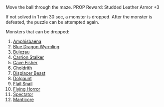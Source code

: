 Move the ball through the maze.
PROP
Reward: Studded Leather Armor +3

If not solved in 1 min 30 sec, a monster is dropped.
After the monster is defeated, the puzzle can be attempted again.

Monsters that can be dropped:
1. [Amphisbaena](https://5e.tools/bestiary.html#amphisbaena_tftyp)
2. [Blue Dragon Wyrmling](https://5e.tools/bestiary.html#blue%20dragon%20wyrmling_mm)
3. [Bulezau](https://5e.tools/bestiary.html#bulezau_mtf)
4. [Carrion Stalker](https://5e.tools/bestiary.html#carrion%20stalker_vrgr)
5. [Cave Fisher](https://5e.tools/bestiary.html#cave%20fisher_vgm)
6. [Choldrith](https://5e.tools/bestiary.html#choldrith_vgm)
7. [Displacer Beast](https://5e.tools/bestiary.html#displacer%20beast_mm)
8. [Dolgaunt](https://5e.tools/bestiary.html#dolgaunt_erlw)
9. [Flail Snail](https://5e.tools/bestiary.html#flail%20snail_vgm)
10. [Flying Horror](https://5e.tools/bestiary.html#flying%20horror_ggr)
11. [Spectator](https://5e.tools/bestiary.html#spectator_mm)
12. [Manticore](https://5e.tools/bestiary.html#manticore_mm)